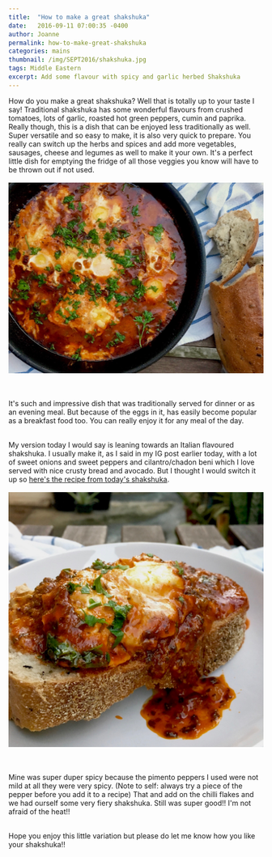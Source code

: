 ```yaml
---
title:  "How to make a great shakshuka"
date:   2016-09-11 07:00:35 -0400
author: Joanne
permalink: how-to-make-great-shakshuka
categories: mains
thumbnail: /img/SEPT2016/shakshuka.jpg
tags: Middle Eastern
excerpt: Add some flavour with spicy and garlic herbed Shakshuka
---
```


How do you make a great shakshuka? Well that is totally up to your taste I say! Traditional shakshuka has some wonderful flavours from crushed tomatoes, lots of garlic, roasted hot green peppers, cumin and paprika. Really though, this is a dish that can be enjoyed less traditionally as well. Super versatile and so easy to make, it is also very quick to prepare.  You really can switch up the herbs and spices and add more vegetables, sausages, cheese and legumes as well to make it your own.  It's a perfect little dish for emptying the fridge of all those veggies you know will have to be thrown out if not used.
<br>
<br>
![Shakshuka](/img/SEPT2016/shakshuka.jpg)  
<br>
<br>

It's such and impressive dish that was traditionally served for dinner or as an evening meal. But because of the eggs in it, has easily become popular as a breakfast food too. You can really enjoy it for any meal of the day.
<br><br>

My version today I would say is leaning towards an Italian flavoured shakshuka. I usually make it, as I said in my IG post earlier today, with a lot of sweet onions and sweet peppers and cilantro/chadon beni which I love served with nice crusty bread and avocado. But I thought I would switch it up so [here's the recipe from today's shakshuka](http://oliveandmango.com/shakshuka-recipe).
<br>
<br>
![Shakshuka](/img/SEPT2016/shakshuka_bread.jpg)  
<br>
<br>

Mine was super duper spicy because the pimento peppers I used were not mild at all they were very spicy. (Note to self: always try a piece of the pepper before you add it to a recipe) That and add on the chilli flakes and we had ourself some very fiery shakshuka.  Still was super good!! I'm not afraid of the heat!!
<br><br>

Hope you enjoy this little variation but please do let me know how you like your shakshuka!!
